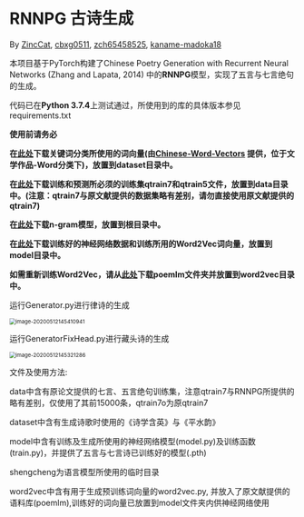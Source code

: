# RNNPG 古诗生成

By [ZincCat](https://github.com/orgs/nlpProjectPKU/people/zinccat), [cbxg0511](https://github.com/orgs/nlpProjectPKU/people/cbxg0511), [zch65458525](https://github.com/orgs/nlpProjectPKU/people/zch65458525), [kaname-madoka18](https://github.com/orgs/nlpProjectPKU/people/kaname-madoka18)

本项目基于PyTorch构建了Chinese Poetry Generation with Recurrent Neural Networks (Zhang and Lapata, 2014) 中的**RNNPG**模型，实现了五言与七言绝句的生成。

代码已在**Python 3.7.4**上测试通过，所使用到的库的具体版本参见requirements.txt

**使用前请务必**

**在[此处](https://disk.pku.edu.cn:443/link/40BDC6EC8D361843339EE97E23606AB9)下载关键词分类所使用的词向量(由[Chinese-Word-Vectors](https://github.com/Embedding/Chinese-Word-Vectors) 提供，位于文学作品-Word分类下)，放置到dataset目录中。**

**在[此处](https://disk.pku.edu.cn:443/link/2021429465D38762F4920F8400AF1EE5)下载训练和预测所必须的训练集qtrain7和qtrain5文件，放置到data目录中。(注意：qtrain7与原文献提供的数据集略有差别，请勿直接使用原文献提供的qtrain7)**

**在[此处](https://disk.pku.edu.cn:443/link/7052748FBF8A0B4F15DE2395098B3C4E)下载n-gram模型，放置到根目录中。**

**在[此处](https://disk.pku.edu.cn:443/link/F5BA2C8C9969A4833024ACF92F156191)下载训练好的神经网络数据和训练所用的Word2Vec词向量，放置到model目录中。**

**如需重新训练Word2Vec，请从[此处](https://disk.pku.edu.cn:443/link/61660ED530AEA01CF2143363C8C26FAA)下载poemlm文件夹并放置到word2vec目录中。**

运行Generator.py进行律诗的生成

<img src="D:\Courses\NLP\TP\models\images\Poem.jpg" alt="image-20200512145410941" style="zoom: 67%;" />

运行GeneratorFixHead.py进行藏头诗的生成

<img src="D:\Courses\NLP\TP\models\images\FixHead.jpg" alt="image-20200512145321286" style="zoom:67%;" />

文件及使用方法:

data中含有原论文提供的七言、五言绝句训练集，注意qtrain7与RNNPG所提供的略有差别，仅使用了其前15000条，qtrain7o为原qtrain7

dataset中含有生成诗歌时使用的《诗学含英》与《平水韵》

model中含有训练及生成所使用的神经网络模型(model.py)及训练函数(train.py)，并提供了五言与七言诗已训练好的模型(.pth)

shengcheng为语言模型所使用的临时目录

word2vec中含有用于生成预训练词向量的word2vec.py, 并放入了原文献提供的语料库(poemlm),训练好的词向量已放置到model文件夹内供神经网络使用
